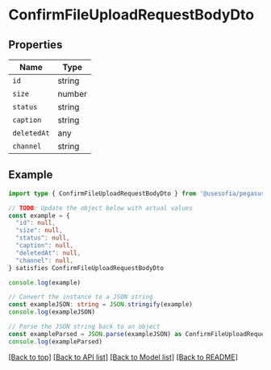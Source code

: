 
# ConfirmFileUploadRequestBodyDto


## Properties

Name | Type
------------ | -------------
`id` | string
`size` | number
`status` | string
`caption` | string
`deletedAt` | any
`channel` | string

## Example

```typescript
import type { ConfirmFileUploadRequestBodyDto } from '@usesofia/pegasus-core-api-sdk'

// TODO: Update the object below with actual values
const example = {
  "id": null,
  "size": null,
  "status": null,
  "caption": null,
  "deletedAt": null,
  "channel": null,
} satisfies ConfirmFileUploadRequestBodyDto

console.log(example)

// Convert the instance to a JSON string
const exampleJSON: string = JSON.stringify(example)
console.log(exampleJSON)

// Parse the JSON string back to an object
const exampleParsed = JSON.parse(exampleJSON) as ConfirmFileUploadRequestBodyDto
console.log(exampleParsed)
```

[[Back to top]](#) [[Back to API list]](../README.md#api-endpoints) [[Back to Model list]](../README.md#models) [[Back to README]](../README.md)


